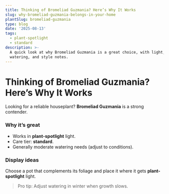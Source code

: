 ```yaml
---
title: Thinking of Bromeliad Guzmania? Here’s Why It Works
slug: why-bromeliad-guzmania-belongs-in-your-home
plantSlug: bromeliad-guzmania
type: blog
date: '2025-08-13'
tags:
  - plant-spotlight
  - standard
description: >-
  A quick look at why Bromeliad Guzmania is a great choice, with light,
  watering, and style notes.
---
```

# Thinking of Bromeliad Guzmania? Here’s Why It Works

Looking for a reliable houseplant? **Bromeliad Guzmania** is a strong contender.

### Why it’s great
- Works in **plant-spotlight** light.
- Care tier: **standard**.
- Generally moderate watering needs (adjust to conditions).

### Display ideas
Choose a pot that complements its foliage and place it where it gets **plant-spotlight** light.
  
> Pro tip: Adjust watering in winter when growth slows.
